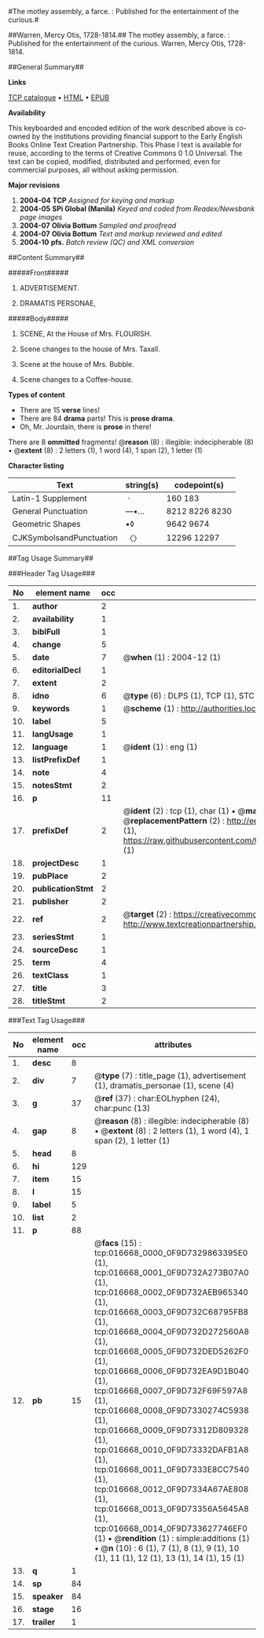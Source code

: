 #The motley assembly, a farce. : Published for the entertainment of the curious.#

##Warren, Mercy Otis, 1728-1814.##
The motley assembly, a farce. : Published for the entertainment of the curious.
Warren, Mercy Otis, 1728-1814.

##General Summary##

**Links**

[TCP catalogue](http://www.ota.ox.ac.uk/tcp/)  • 
[HTML](http://tei.it.ox.ac.uk/tcp/Texts-HTML/free/N13/N13183.html)  • 
[EPUB](http://tei.it.ox.ac.uk/tcp/Texts-EPUB/free/N13/N13183.epub)

**Availability**

This keyboarded and encoded edition of the
	       work described above is co-owned by the institutions
	       providing financial support to the Early English Books
	       Online Text Creation Partnership. This Phase I text is
	       available for reuse, according to the terms of Creative
	       Commons 0 1.0 Universal. The text can be copied,
	       modified, distributed and performed, even for
	       commercial purposes, all without asking permission.

**Major revisions**

1. __2004-04__ __TCP__ *Assigned for keying and markup*
1. __2004-05__ __SPi Global (Manila)__ *Keyed and coded from Readex/Newsbank page images*
1. __2004-07__ __Olivia Bottum__ *Sampled and proofread*
1. __2004-07__ __Olivia Bottum__ *Text and markup reviewed and edited*
1. __2004-10__ __pfs.__ *Batch review (QC) and XML conversion*

##Content Summary##

#####Front#####

1. ADVERTISEMENT.

1. DRAMATIS PERSONAE,

#####Body#####

1. SCENE, At the House of Mrs. FLOURISH.

1. Scene changes to the house of Mrs. Taxall.

1. Scene at the house of Mrs. Bubble.

1. Scene changes to a Coffee-house.

**Types of content**

  * There are 15 **verse** lines!
  * There are 84 **drama** parts! This is **prose drama**.
  * Oh, Mr. Jourdain, there is **prose** in there!

There are 8 **ommitted** fragments! 
 @__reason__ (8) : illegible: indecipherable (8)  •  @__extent__ (8) : 2 letters (1), 1 word (4), 1 span (2), 1 letter (1)

**Character listing**


|Text|string(s)|codepoint(s)|
|---|---|---|
|Latin-1 Supplement| ·|160 183|
|General Punctuation|—•…|8212 8226 8230|
|Geometric Shapes|▪◊|9642 9674|
|CJKSymbolsandPunctuation|〈〉|12296 12297|

##Tag Usage Summary##

###Header Tag Usage###

|No|element name|occ|attributes|
|---|---|---|---|
|1.|__author__|2||
|2.|__availability__|1||
|3.|__biblFull__|1||
|4.|__change__|5||
|5.|__date__|7| @__when__ (1) : 2004-12 (1)|
|6.|__editorialDecl__|1||
|7.|__extent__|2||
|8.|__idno__|6| @__type__ (6) : DLPS (1), TCP (1), STC (1), NOTIS (1), IMAGE-SET (1), EVANS-CITATION (1)|
|9.|__keywords__|1| @__scheme__ (1) : http://authorities.loc.gov/ (1)|
|10.|__label__|5||
|11.|__langUsage__|1||
|12.|__language__|1| @__ident__ (1) : eng (1)|
|13.|__listPrefixDef__|1||
|14.|__note__|4||
|15.|__notesStmt__|2||
|16.|__p__|11||
|17.|__prefixDef__|2| @__ident__ (2) : tcp (1), char (1)  •  @__matchPattern__ (2) : ([0-9\-]+):([0-9IVX]+) (1), (.+) (1)  •  @__replacementPattern__ (2) : http://eebo.chadwyck.com/downloadtiff?vid=$1&page=$2 (1), https://raw.githubusercontent.com/textcreationpartnership/Texts/master/tcpchars.xml#$1 (1)|
|18.|__projectDesc__|1||
|19.|__pubPlace__|2||
|20.|__publicationStmt__|2||
|21.|__publisher__|2||
|22.|__ref__|2| @__target__ (2) : https://creativecommons.org/publicdomain/zero/1.0/ (1), http://www.textcreationpartnership.org/docs/. (1)|
|23.|__seriesStmt__|1||
|24.|__sourceDesc__|1||
|25.|__term__|4||
|26.|__textClass__|1||
|27.|__title__|3||
|28.|__titleStmt__|2||


###Text Tag Usage###

|No|element name|occ|attributes|
|---|---|---|---|
|1.|__desc__|8||
|2.|__div__|7| @__type__ (7) : title_page (1), advertisement (1), dramatis_personae (1), scene (4)|
|3.|__g__|37| @__ref__ (37) : char:EOLhyphen (24), char:punc (13)|
|4.|__gap__|8| @__reason__ (8) : illegible: indecipherable (8)  •  @__extent__ (8) : 2 letters (1), 1 word (4), 1 span (2), 1 letter (1)|
|5.|__head__|8||
|6.|__hi__|129||
|7.|__item__|15||
|8.|__l__|15||
|9.|__label__|5||
|10.|__list__|2||
|11.|__p__|88||
|12.|__pb__|15| @__facs__ (15) : tcp:016668_0000_0F9D7329863395E0 (1), tcp:016668_0001_0F9D732A273B07A0 (1), tcp:016668_0002_0F9D732AEB965340 (1), tcp:016668_0003_0F9D732C68795FB8 (1), tcp:016668_0004_0F9D732D272560A8 (1), tcp:016668_0005_0F9D732DED5262F0 (1), tcp:016668_0006_0F9D732EA9D1B040 (1), tcp:016668_0007_0F9D732F69F597A8 (1), tcp:016668_0008_0F9D7330274C5938 (1), tcp:016668_0009_0F9D73312D809328 (1), tcp:016668_0010_0F9D73332DAFB1A8 (1), tcp:016668_0011_0F9D7333E8CC7540 (1), tcp:016668_0012_0F9D7334A67AE808 (1), tcp:016668_0013_0F9D73356A5645A8 (1), tcp:016668_0014_0F9D733627746EF0 (1)  •  @__rendition__ (1) : simple:additions (1)  •  @__n__ (10) : 6 (1), 7 (1), 8 (1), 9 (1), 10 (1), 11 (1), 12 (1), 13 (1), 14 (1), 15 (1)|
|13.|__q__|1||
|14.|__sp__|84||
|15.|__speaker__|84||
|16.|__stage__|16||
|17.|__trailer__|1||
